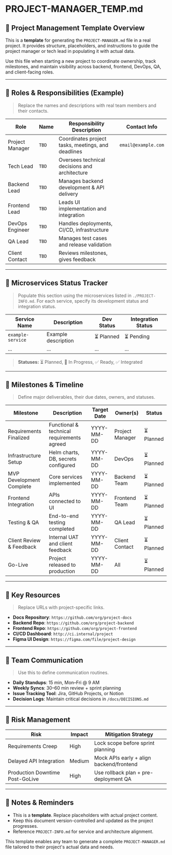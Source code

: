 # PROJECT-MANAGER\_TEMP.md

## 🧭 Project Management Template Overview

This is a **template** for generating the `PROJECT-MANAGER.md` file in a real project. It provides structure, placeholders, and instructions to guide the project manager or tech lead in populating it with actual data.

Use this file when starting a new project to coordinate ownership, track milestones, and maintain visibility across backend, frontend, DevOps, QA, and client-facing roles.

---

## 👤 Roles & Responsibilities (Example)

> Replace the names and descriptions with real team members and their contacts.

| Role            | Name  | Responsibility Description                         | Contact Info        |
| --------------- | ----- | -------------------------------------------------- | ------------------- |
| Project Manager | `TBD` | Coordinates project tasks, meetings, and deadlines | `email@example.com` |
| Tech Lead       | `TBD` | Oversees technical decisions and architecture      |                     |
| Backend Lead    | `TBD` | Manages backend development & API delivery         |                     |
| Frontend Lead   | `TBD` | Leads UI implementation and integration            |                     |
| DevOps Engineer | `TBD` | Handles deployments, CI/CD, infrastructure         |                     |
| QA Lead         | `TBD` | Manages test cases and release validation          |                     |
| Client Contact  | `TBD` | Reviews milestones, gives feedback                 |                     |

---

## 🧱 Microservices Status Tracker

> Populate this section using the microservices listed in `./PROJECT-INFO.md`. For each service, specify its development status and integration status.

| Service Name      | Description         | Dev Status | Integration Status |
| ----------------- | ------------------- | ---------- | ------------------ |
| `example-service` | Example description | ⏳ Planned  | ⏳ Pending          |
| ...               | ...                 | ...        | ...                |

> **Statuses:** ⏳ Planned, 🚧 In Progress, ✅ Ready, ✅ Integrated

---

## 📆 Milestones & Timeline

> Define major deliverables, their due dates, owners, and statuses.

| Milestone                | Description                                | Target Date | Owner(s)        | Status    |
| ------------------------ | ------------------------------------------ | ----------- | --------------- | --------- |
| Requirements Finalized   | Functional & technical requirements agreed | YYYY-MM-DD  | Project Manager | ⏳ Planned |
| Infrastructure Setup     | Helm charts, DB, secrets configured        | YYYY-MM-DD  | DevOps          | ⏳ Planned |
| MVP Development Complete | Core services implemented                  | YYYY-MM-DD  | Backend Team    | ⏳ Planned |
| Frontend Integration     | APIs connected to UI                       | YYYY-MM-DD  | Frontend Team   | ⏳ Planned |
| Testing & QA             | End-to-end testing completed               | YYYY-MM-DD  | QA Lead         | ⏳ Planned |
| Client Review & Feedback | Internal UAT and client feedback           | YYYY-MM-DD  | Client Contact  | ⏳ Planned |
| Go-Live                  | Project released to production             | YYYY-MM-DD  | All             | ⏳ Planned |

---

## 🧰 Key Resources

> Replace URLs with project-specific links.

* **Docs Repository**: `https://github.com/org/project-docs`
* **Backend Repo**: `https://github.com/org/project-backend`
* **Frontend Repo**: `https://github.com/org/project-frontend`
* **CI/CD Dashboard**: `http://ci.internal/project`
* **Figma UI Design**: `https://figma.com/file/project-design`

---

## 💬 Team Communication

> Use this to define communication routines.

* **Daily Standups**: 15 min, Mon–Fri @ 9 AM
* **Weekly Syncs**: 30–60 min review + sprint planning
* **Issue Tracking Tool**: Jira, GitHub Projects, or Notion
* **Decision Logs**: Maintain critical decisions in `/docs/DECISIONS.md`

---

## 🚦 Risk Management

| Risk                            | Impact | Mitigation Strategy                      |
| ------------------------------- | ------ | ---------------------------------------- |
| Requirements Creep              | High   | Lock scope before sprint planning        |
| Delayed API Integration         | Medium | Mock APIs early + align backend/frontend |
| Production Downtime Post-GoLive | High   | Use rollback plan + pre-deployment QA    |

---

## 📌 Notes & Reminders

* This is a **template**. Replace placeholders with actual project content.
* Keep this document version-controlled and updated as the project progresses.
* Reference `PROJECT-INFO.md` for service and architecture alignment.

This template enables any team to generate a complete `PROJECT-MANAGER.md` file tailored to their project's actual data and needs.

